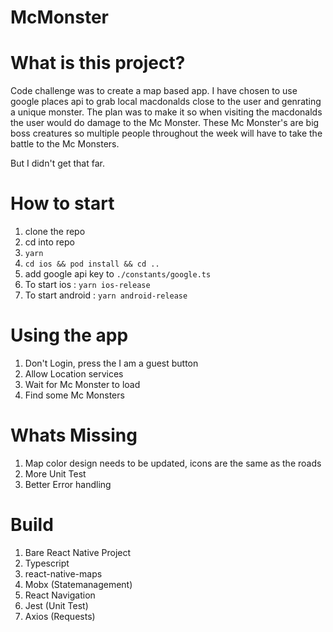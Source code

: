 # McMonster
# What is this project?
Code challenge was to create a map based app. 
I have chosen to use google places api to grab local macdonalds close to the user and genrating a unique monster.
The plan was to make it so when visiting the macdonalds the user would do damage to the Mc Monster. These Mc Monster's are big boss creatures so multiple people 
throughout the week will have to take the battle to the Mc Monsters.

But I didn't get that far.

# How to start
1. clone the repo
2. cd into repo
3. `yarn`
4. `cd ios && pod install && cd ..`
5. add google api key to `./constants/google.ts`
6. To start ios : `yarn ios-release` 
7. To start android : `yarn android-release` 

# Using the app
1. Don't Login, press the I am a guest button
2. Allow Location services
3. Wait for Mc Monster to load
4. Find some Mc Monsters

# Whats Missing
1. Map color design needs to be updated, icons are the same as the roads
2. More Unit Test
3. Better Error handling

# Build
1. Bare React Native Project
2. Typescript
3. react-native-maps
4. Mobx (Statemanagement)
5. React Navigation
6. Jest (Unit Test)
7. Axios (Requests)
